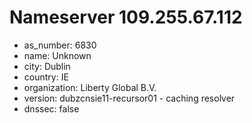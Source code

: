 # Nameserver 109.255.67.112

* as_number: 6830
* name: Unknown
* city: Dublin
* country: IE
* organization: Liberty Global B.V.
* version: dubzcnsie11-recursor01 - caching resolver
* dnssec: false
